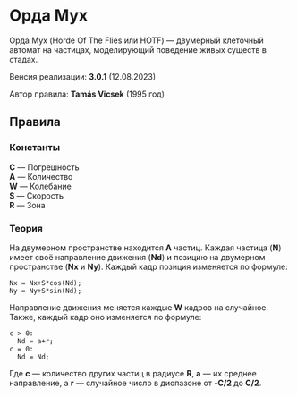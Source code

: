 # Орда Мух
Орда Мух (Horde Of The Flies или HOTF) — двумерный клеточный автомат на частицах, моделирующий поведение живых существ в стадах.

Венсия реализации: **3.0.1** (12.08.2023)

Автор правила: **Tamás Vicsek** (1995 год)

## Правила
### Константы
**C** — Погрешность\
**A** — Количество\
**W** — Колебание\
**S** — Скорость\
**R** — Зона

### Теория
На двумерном пространстве находится **A** частиц. Каждая частица (**N**) имеет своё направление движения (**Nd**) и позицию на двумерном пространстве (**Nx** и **Ny**). Каждый кадр позиция изменяется по формуле:
```
Nx = Nx+S*cos(Nd);
Ny = Ny+S*sin(Nd);
```
Направление движения меняется каждые **W** кадров на случайное. Также, каждый кадр оно изменяется по формуле:
```
c > 0:
  Nd = a+r;
c = 0:
  Nd = Nd;
```
Где **c** — количество других частиц в радиусе **R**, **a** — их среднее направление, а **r** — случайное число в диопазоне от **-C/2** до **C/2**.